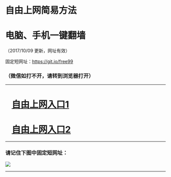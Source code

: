 ﻿# 自由上网简易方法

# 电脑、手机一键翻墙

（2017/10/09 更新，网址有效）

固定短网址：https://git.io/free99

### （微信如打不开，请转到浏览器打开）


***





# &nbsp;&nbsp; <a href="http://ft2280015503.fwq-tz-1001.info/fwqtz01.html?t=100900126961 " target="_blank">自由上网入口1</a>
# &nbsp;&nbsp; <a href="http://ft29124788.fwq-tz-1002.info/fwqtz02.html?t=10090015270 " target="_blank">自由上网入口2</a>
***

### 请记住下图中固定短网址：

<img src="https://s3-us-west-2.amazonaws.com/fwq-1001/yjfq-20170905okok.png" /> 


***

